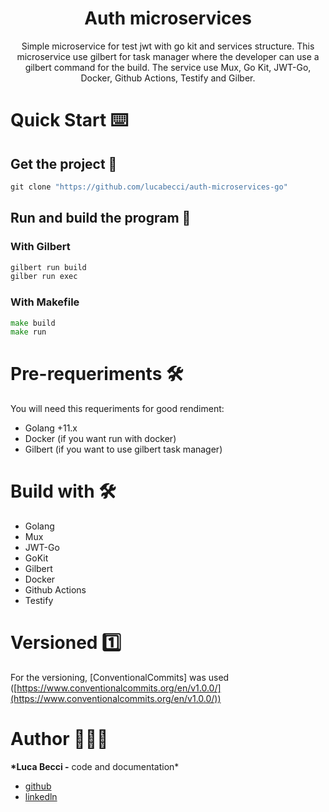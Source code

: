 <div align="center">
  <h1>Auth microservices</h1>
  <p>Simple microservice for test jwt with go kit and services structure. This microservice use gilbert for task manager where the developer can use a gilbert command for the build. The service use Mux, Go Kit, JWT-Go, Docker, Github Actions, Testify and Gilber.</p>
</div>

# Quick Start ⌨️

## Get the project 🔩

```go
git clone "https://github.com/lucabecci/auth-microservices-go"
```

## Run and build the program 🔩

### With Gilbert

```go
gilbert run build
gilber run exec
```

### With Makefile

```go
make build
make run
```

# Pre-requeriments 🛠

You will need this requeriments for good rendiment:

- Golang +11.x
- Docker (if you want run with docker)
- Gilbert (if you want to use gilbert task manager)

# Build with 🛠

- Golang
- Mux
- JWT-Go
- GoKit
- Gilbert
- Docker
- Github Actions
- Testify

# Versioned 1️⃣

For the versioning, [ConventionalCommits] was used ([https://www.conventionalcommits.org/en/v1.0.0/](https://www.conventionalcommits.org/en/v1.0.0/))

# Author 🙎🏻‍♂️

**\*Luca Becci -** code and documentation\*

- [github](https://github.com/lucabecci)
- [linkedln](https://www.linkedin.com/in/luca-becci-b8044b198/)
